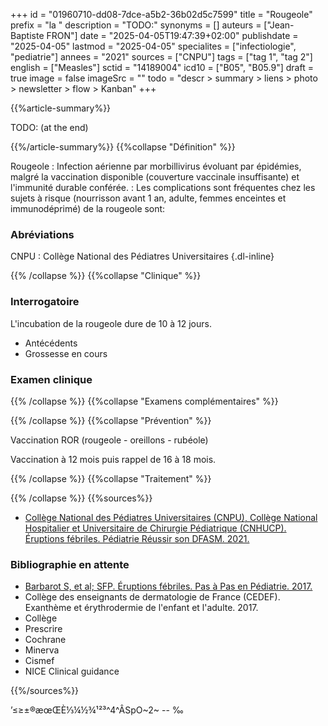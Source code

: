 +++
id = "01960710-dd08-7dce-a5b2-36b02d5c7599"
title = "Rougeole"
prefix = "la "
description = "TODO:"
synonyms = []
auteurs = ["Jean-Baptiste FRON"]
date = "2025-04-05T19:47:39+02:00"
publishdate = "2025-04-05"
lastmod = "2025-04-05"
specialites = ["infectiologie", "pediatrie"]
annees = "2021"
sources = ["CNPU"]
tags = ["tag 1", "tag 2"]
english = ["Measles"]
sctid = "14189004"
icd10 = ["B05", "B05.9"]
draft = true
image = false
imageSrc = ""
todo = "descr > summary > liens > photo > newsletter > flow > Kanban"
+++

{{%article-summary%}}

TODO: (at the end)

{{%/article-summary%}}
{{%collapse "Définition" %}}

Rougeole
: Infection aérienne par morbillivirus évoluant par épidémies, malgré la vaccination disponible (couverture vaccinale insuffisante) et l'immunité durable conférée.
: Les complications sont fréquentes chez les sujets à risque (nourrisson avant 1 an, adulte, femmes enceintes et immunodéprimé) de la rougeole sont: 

### Abréviations

CNPU
: Collège National des Pédiatres Universitaires
{.dl-inline}

{{% /collapse %}}
{{%collapse "Clinique" %}}

### Interrogatoire

L'incubation de la rougeole dure de 10 à 12 jours.

- Antécédents
- Grossesse en cours

### Examen clinique

{{% /collapse %}}
{{%collapse "Examens complémentaires" %}}


{{% /collapse %}}
{{%collapse "Prévention" %}}

Vaccination ROR (rougeole - oreillons - rubéole)

Vaccination à 12 mois puis rappel de 16 à 18 mois.

{{% /collapse %}}
{{%collapse "Traitement" %}}


{{% /collapse %}}
{{%sources%}}

- [Collège National des Pédiatres Universitaires (CNPU), Collège National Hospitalier et Universitaire de Chirurgie Pédiatrique (CNHUCP). Éruptions fébriles. Pédiatrie Réussir son DFASM. 2021.](https://www.pedia-univ.fr/deuxieme-cycle/referentiel/infectiologie/eruptions-febriles)

### Bibliographie en attente

- [Barbarot S, et al; SFP. Éruptions fébriles. Pas à Pas en Pédiatrie. 2017.](https://pap-pediatrie.fr/dermatologie/eruptions-febriles)
- Collège des enseignants de dermatologie de France (CEDEF). Exanthème et érythrodermie de l'enfant et l'adulte. 2017.
- Collège
- Prescrire
- Cochrane
- Minerva
- Cismef
- NICE Clinical guidance

{{%/sources%}}

’≤≥±®æœŒÈ⅓¼½¾¹²³^4^ÂSpO~2~ -- ‰
